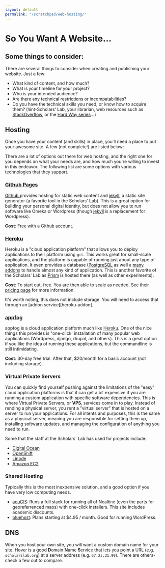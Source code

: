 ```yaml
---
layout: default
permalink: "/scratchpad/web-hosting/"
---
```


# So You Want A Website...

## Some things to consider:

There are several things to consider when creating and publishing your website.
Just a few:

* What kind of content, and how much?
* What is your timeline for your project?
* Who is your intended audience?
* Are there any technical restrictions or incompatabilities?
* Do you have the technical skills you need, or know how to acquire
them? (hint-Scholars' Lab, your librarian, web resources such as
[StackOverflow][stack], or the [Hard Way series][zed]...)


## Hosting

Once you have your content (and skills) in place, you'll need a place to put
your awesome site. A few (not complete!) are listed below:

There are a lot of options out there for web hosting, and the right one for you
depends on what your needs are, and how much you're willing to invest in this
endeavor. The following list are some options with various technologies that
they support.

### [Github Pages][ghp]

[Github ][gh] provides hosting for static web content and [jekyll][jekyll], a
static site generator (a favorite tool in the Scholars' Lab). This is a great
option for building your personal digital identity, but does not allow you to
run software like Omeka or Wordpress (though [jekyll][jekyll] is a replacement
for Wordpress).

**Cost**: Free with a [Github][gh] account.

### [Heroku][heroku]

Heroku is a "cloud application platform" that allows you to deploy applications
to their platform using `git`. This works great for small-scale applications,
and the platform is capable of running just about any type of application. It
even provides a database ([PostgreSQL][pg] as well a [many
addons][heroku-addons] to handle almost any kind of application. This is
another favorite of the Scholars' Lab as [Prism][prism] is hosted there (as
well as other experiments).

**Cost**: To start out, free. You are then able to scale as needed. See their
[pricing page](https://www.heroku.com/pricing) for more information.

It's worth noting, this does not include storage. You will need to access that
through an [addon service][heroku-addon].


### [appfog][appfog]

appfog is a cloud application platform much like [Heroku][heroku]. One of the
nice things this provides is "one-click' installation of many popular web
applications (Wordpress, django, drupal, and others). This is a great option if
you like the idea of running these applications, but the commandline is still
intimidating.

**Cost**: 30-day free trial. After that, $20/month for a basic account (not
including storage).

### Virtual Private Servers

You can quickly find yourself pushing against the limitations of the "easy"
cloud application platforms is that it can get a bit expensive if you are
running a custom application with specific software dependencies. This is where
Virtual Private Servers, or **VPS**, services come in to play. Instead of
rending a physical server, you rent a "virtual server" that is hosted on a
server to run your applications. For all intents and purposes, this is the same
as a physical server, meaning you are responsible for setting them up,
installing software  updates, and managing the configuration of anything you
need to run.

Some that the staff at the Scholars' Lab has used for projects include:

* [Digital Ocean](https://www.digitalocean.com)
* [OpenShift](https://www.openshift.com)
* [Linode](https://www.linode.com)
* [Amazon EC2](https://aws.amazon.com/ec2/)

### Shared Hosting

Typically this is the most inexpensive solution, and a good option if you have
very low computing needs. 

* [acuGIS](http://www.acugis.com/): Runs a full stack for running all of
Nealtine (even the parts for georeferrenced maps) with one-click installers.
This site includes academic discounts.
* [bluehost](https://www.bluehost.com/): Plans starting at $4.95 / month. Good
for running WordPress.


## DNS

When you host your own site, you will want a custom domain name for your site.
[Hover](https://www.hover.com) is a good **D**omain **N**ame **S**ervice that
lets you point a URL (e.g. `scholarslab.org`) at a server address (e.g.
`67.23.31.99`). There are others-check a few out to compare.

[stack]: http://stackoverflow.com/
[zed]: http://learncodethehardway.org/

[prism]: http://prism.scholarslab.org/
[heroku-addons]: https://addons.heroku.com/
[pg]: http://www.postgresql.org/
[jekyll]: http://jekyllrb.com/
[gh]: https://github.com
[ghp]: https://pages.github.com
[heroku]: https://heroku.com
[do]: https://www.digitalocean.com
[os]: https://www.openshift.com
[linode]: https://www.linode.com
[appfog]: https://www.appfog.com
[ec2]: https://aws.amazon.com/ec2/







